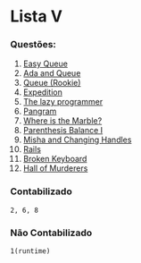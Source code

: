 # Lista V

### Questões:

1. [Easy Queue](http://www.spoj.com/problems/QUEUEEZ/)
2. [Ada and Queue](http://www.spoj.com/problems/ADAQUEUE/)
3. [Queue (Rookie)](http://www.spoj.com/problems/QUE1/)
4. [Expedition](http://www.spoj.com/problems/EXPEDI/)
5. [The lazy programmer](http://www.spoj.com/problems/LAZYPROG/)
6. [Pangram](http://codeforces.com/problemset/problem/520/A)
7. [Where is the Marble?](https://www.urionlinejudge.com.br/judge/en/problems/view/1025)
8. [Parenthesis Balance I](https://www.urionlinejudge.com.br/judge/en/problems/view/1068)
9. [Misha and Changing Handles](http://codeforces.com/problemset/problem/501/B)
10. [Rails](https://www.urionlinejudge.com.br/judge/en/problems/view/1062)
11. [Broken Keyboard](https://www.urionlinejudge.com.br/judge/en/problems/view/1451)
12. [Hall of Murderers](https://www.urionlinejudge.com.br/judge/en/problems/view/1861)

### Contabilizado
```2, 6, 8```

### Não Contabilizado
```1(runtime)```
